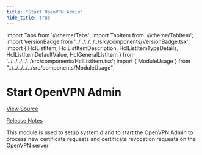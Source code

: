 ```yaml
---
title: "Start OpenVPN Admin"
hide_title: true
---
```


import Tabs from '@theme/Tabs';
import TabItem from '@theme/TabItem';
import VersionBadge from '../../../../../src/components/VersionBadge.tsx';
import { HclListItem, HclListItemDescription, HclListItemTypeDetails, HclListItemDefaultValue, HclGeneralListItem } from '../../../../../src/components/HclListItem.tsx';
import { ModuleUsage } from "../../../../../src/components/ModuleUsage";

<VersionBadge repoTitle="Open VPN Package Infrastructure Package" version="0.27.4" lastModifiedVersion="0.27.3"/>

# Start OpenVPN Admin

<a href="https://github.com/gruntwork-io/terraform-aws-openvpn/tree/v0.27.4/modules/start-openvpn-admin" className="link-button" title="View the source code for this module in GitHub.">View Source</a>

<a href="https://github.com/gruntwork-io/terraform-aws-openvpn/releases/tag/v0.27.3" className="link-button" title="Release notes for only versions which impacted this module.">Release Notes</a>

This module is used to setup system.d and to start the OpenVPN Admin to process new certificate requests and
certificate revocation requests on the OpenVPN server


<!-- ##DOCS-SOURCER-START
{
  "originalSources": [
    "https://github.com/gruntwork-io/terraform-aws-openvpn/tree/v0.27.4/modules/start-openvpn-admin/readme.md",
    "https://github.com/gruntwork-io/terraform-aws-openvpn/tree/v0.27.4/modules/start-openvpn-admin/variables.tf",
    "https://github.com/gruntwork-io/terraform-aws-openvpn/tree/v0.27.4/modules/start-openvpn-admin/outputs.tf"
  ],
  "sourcePlugin": "module-catalog-api",
  "hash": "48e1aa178614a2341173c1b3fc1c1903"
}
##DOCS-SOURCER-END -->
